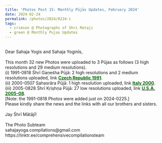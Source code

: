 ```yaml
---
title: 'Photos Post 15: Monthly Pūjās Updates, February 2024'
date: 2024-02-24
permalink: /photos/2024/0224-c
tags:
  - crimson @ Photographs of Shri Mataji
  - green @ Monthly Pujas Updates
---
```


<p>
<br>
Dear Sahaja Yogis and Sahaja Yoginīs,<br>
<br>
This month 32 new Photos were uploaded to 3 Pūjas as follows (3 high resolutions and 29 medium resolutions).<br>
(i) 1991-0818 Śhrī Gaṇeśha Pūjā: 2 high resolutions and 2 medium resolutions uploaded, link <a href="https://eternalmoments.smugmug.com/Countries/Czech-Republic/1991"> <font color="DarkGreen"><b>Czech Republic 1991</b></font></a>.<br>
(ii) 2000-0507 Sahasrāra Pūjā: 1 high resolution uploaded, link <a href="https://eternalmoments.smugmug.com/Countries/Italy/2000"> <font color="DarkGreen"><b>Italy 2000</b></font></a>.<br>
(iii) 2005-0828 Śhrī Kṛiṣhṇa Pūjā: 27 low resolutions uploaded, link <a href="https://eternalmoments.smugmug.com/Countries/USA/2005-08"> <font color="DarkGreen"><b>U.S.A. 2005-08</b></font></a>.<br>
[Note: the 1991-0818 Photos were added just on 2024-0225.]<br>
Please kindly share the news and the links with all our brothers and sisters.<br>
<br>
Jay Śhrī Mātājī!<br>
<br>
The Photo Subteam<br>
sahajayoga.compilations@gmail.com<br>
https://linktr.ee/comprehensivecompilationsteam<br>
</p>